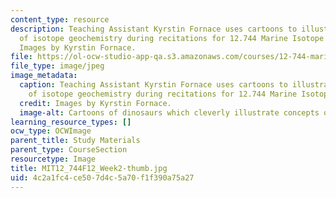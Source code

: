 ```yaml
---
content_type: resource
description: Teaching Assistant Kyrstin Fornace uses cartoons to illustrate concepts
  of isotope geochemistry during recitations for 12.744 Marine Isotope Chemistry.
  Images by Kyrstin Fornace.
file: https://ol-ocw-studio-app-qa.s3.amazonaws.com/courses/12-744-marine-isotope-chemistry-fall-2012/4c2a1fc4ce507d4c5a70f1f390a75a27_MIT12_744F12_Week2-thumb.jpg
file_type: image/jpeg
image_metadata:
  caption: Teaching Assistant Kyrstin Fornace uses cartoons to illustrate concepts
    of isotope geochemistry during recitations for 12.744 Marine Isotope Chemistry.
  credit: Images by Kyrstin Fornace.
  image-alt: Cartoons of dinosaurs which cleverly illustrate concepts of isotope geochemistry.
learning_resource_types: []
ocw_type: OCWImage
parent_title: Study Materials
parent_type: CourseSection
resourcetype: Image
title: MIT12_744F12_Week2-thumb.jpg
uid: 4c2a1fc4-ce50-7d4c-5a70-f1f390a75a27
---
```

